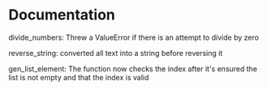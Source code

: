 # Documentation

divide_numbers:
Threw a ValueError if there is an attempt to divide by zero

reverse_string: converted all text into a string before reversing it

gen_list_element: The function now checks the index after it's ensured the list is not empty and that the index is valid